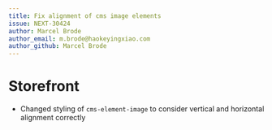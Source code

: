 ```yaml
---
title: Fix alignment of cms image elements
issue: NEXT-30424
author: Marcel Brode
author_email: m.brode@haokeyingxiao.com
author_github: Marcel Brode
---
```

# Storefront
* Changed styling of `cms-element-image` to consider vertical and horizontal alignment correctly
